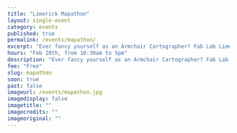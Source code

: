 ```yaml
---
title: "Limerick Mapathon"
layout: single-event
category: events
published: true
permalink: /events/mapathon/
excerpt: "Ever fancy yourself as an Armchair Cartographer? Fab Lab Limerick will be running a workshop on Open Source digital mapping and active mapping projects in Limerick City and beyond"
hours: "Feb 20th, from 10:30am to 5pm"
description: "Ever fancy yourself as an Armchair Cartographer? Fab Lab Limerick will be running a workshop on Open Source digital mapping and active mapping projects in Limerick City and beyond"
fee: "Free"
slug: mapathon
soon: true
past: false
imageurl: /events/mapathon.jpg
imagedisplay: false
imagetitle: ""
imagecredits: ""
imageoriginal: ""
---
```

